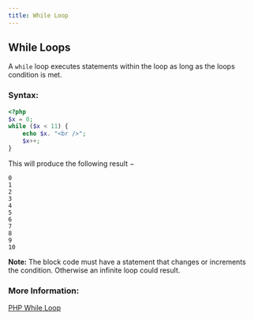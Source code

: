```yaml
---
title: While Loop
---
```

## While Loops
A `while` loop executes statements within the loop as long as the loops condition is met. 

### Syntax:
```php
<?php
$x = 0;
while ($x < 11) {
    echo $x. "<br />";
    $x++;
}
```
This will produce the following result −

```
0
1
2
3
4
5
6
7
8
9
10
```

**Note:** The block code must have a statement that changes or increments the condition.  Otherwise an infinite loop could result.  

### More Information:
<a href='http://php.net/manual/en/control-structures.while.php' target='_blank' rel='nofollow'>PHP While Loop</a> 
